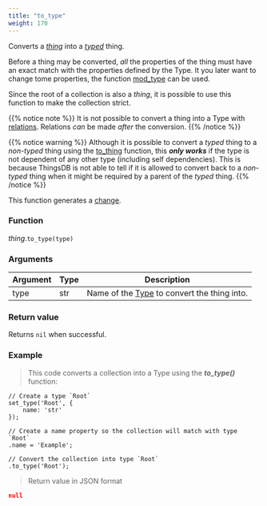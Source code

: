 ```yaml
---
title: "to_type"
weight: 170
---
```


Converts a *[thing](../../thing)* into a *[typed](../../typed)* thing.

Before a thing may be converted, *all* the properties of the thing must have an exact match with the properties defined by the Type.
It you later want to change tome properties, the function [mod_type](../../../collection-api/mod_type) can be used.

Since the root of a collection is also a *thing*, it is possible to use this function to make the collection strict.

{{% notice note %}}
It is not possible to convert a thing into a Type with [relations](../../../collection-api/mod_type/rel). Relations *can* be made *after* the conversion.
{{% /notice %}}

{{% notice warning %}}
Although it is possible to convert a *typed* thing to a *non-typed* thing using the [to_thing](../../typed/to_thing) function, this ***only works*** if the type is not dependent of any other type (including self dependencies). This is because ThingsDB is not able to tell if it is allowed to convert back to a *non-typed* thing when it might be required by a parent of the *typed* thing.
{{% /notice %}}

This function generates a [change](../../../overview/changes).

### Function

*thing*.`to_type(type)`

### Arguments

Argument | Type | Description
-------- | ---- | -----------
type | str | Name of the [Type](../../../overview/type) to convert the thing into.

### Return value

Returns `nil` when successful.

### Example

> This code converts a collection into a Type using the ***to_type()*** function:

```thingsdb,json_response
// Create a type `Root`
set_type('Root', {
    name: 'str'
});

// Create a name property so the collection will match with type `Root`
.name = 'Example';

// Convert the collection into type `Root`
.to_type('Root');
```

> Return value in JSON format

```json
null
```
